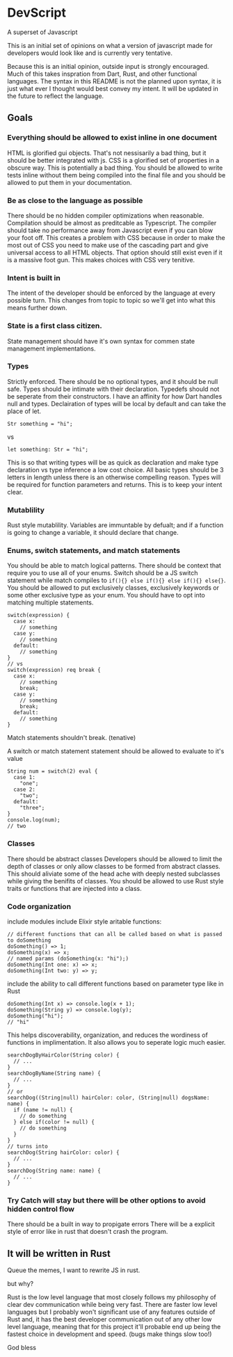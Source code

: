 # DevScript
A superset of Javascript

This is an initial set of opinions on what a version of javascript made for developers would look like and is currently very tentative.

Because this is an initial opinion, outside input is strongly encouraged.
Much of this takes inspration from Dart, Rust, and other functional languages.
The syntax in this README is not the planned upon syntax, it is just what ever I thought would best convey my intent. It will be updated in the future to reflect the language.

## Goals
### Everything should be allowed to exist inline in one document

HTML is glorified gui objects. That's not nessisarily a bad thing, but it should be better integrated with js.
CSS is a glorified set of properties in a obscure way. This is potentially a bad thing.
You should be allowed to write tests inline without them being compiled into the final file and you should be allowed to put them in your documentation.

### Be as close to the language as possible

There should be no hidden compiler optimizations when reasonable. Compilation should be almost as preditcable as Typescript.
The compiler should take no performance away from Javascript even if you can blow your foot off.
This creates a problem with CSS because in order to make the most out of CSS you need to make use of the cascading part and give universal access to all HTML objects. That option should still exist even if it is a massive foot gun. This makes choices with CSS very tenitive.

### Intent is built in

The intent of the developer should be enforced by the language at every possible turn. This changes from topic to topic so we'll get into what this means further down.

### State is a first class citizen.

State management should have it's own syntax for commen state management implementations.

### Types

Strictly enforced. There should be no optional types, and it should be null safe.
Types should be intimate with their declaration. Typedefs should not be seperate from their constructors.
I have an affinity for how Dart handles null and types.
Declairation of types will be local by default and can take the place of let.
```
Str something = "hi";
```
vs
```
let something: Str = "hi";
```
This is so that writing types will be as quick as declaration and make type declaration vs type inference a low cost choice.
All basic types should be 3 letters in length unless there is an otherwise compelling reason.
Types will be required for function parameters and returns. This is to keep your intent clear.

### Mutablility

Rust style mutablility.
Variables are immuntable by defualt; and if a function is going to change a variable, it should declare that change.

### Enums, switch statements, and match statements

You should be able to match logical patterns.
There should be context that require you to use all of your enums.
Switch should be a JS switch statement while match compiles to `if(){} else if(){} else if(){} else{}`.
You should be allowed to put exclusively classes, exclusively keywords or some other exclusive type as your enum.
You should have to opt into matching multiple statements.
```
switch(expression) {
  case x:
    // something
  case y:
    // something
  default:
    // something
}
// vs
switch(expression) req break {
  case x:
    // something
    break;
  case y:
    // something
    break;
  default:
    // something
}
```
Match statements shouldn't break. (tenative)

A switch or match statement statement should be allowed to evaluate to it's value
```
String num = switch(2) eval {
  case 1:
    "one";
  case 2:
    "two";
  default:
    "three";
}
console.log(num);
// two
```

### Classes

There should be abstract classes
Developers should be allowed to limit the depth of classes or only allow classes to be formed from abstract classes. This should aliviate some of the head ache with deeply nested subclasses while giving the benifits of classes.
You should be allowed to use Rust style traits or functions that are injected into a class.

### Code organization

include modules
include Elixir style aritable functions:
```
// different functions that can all be called based on what is passed to doSomething
doSomething() => 1;
doSomething(x) => x;
// named params (doSomething(x: "hi");)
doSomething(Int one: x) => x;
doSomething(Int two: y) => y;
```
include the ability to call different functions based on parameter type like in Rust
```
doSomething(Int x) => console.log(x + 1);
doSomething(String y) => console.log(y);
doSomething("hi");
// "hi"
```
This helps discoverability, organization, and reduces the wordiness of functions in implimentation. It also allows you to seperate logic much easier.
```
searchDogByHairColor(String color) {
  // ...
}
searchDogByName(String name) {
  // ...
}
// or
searchDog((String|null) hairColor: color, (String|null) dogsName: name) {
  if (name != null) {
    // do something
  } else if(color != null) {
    // do something
  }
}
// turns into
searchDog(String hairColor: color) {
  // ...
}
searchDog(String name: name) {
  // ...
}
```

### Try Catch will stay but there will be other options to avoid hidden control flow
There should be a built in way to propigate errors
There will be a explicit style of error like in rust that doesn't crash the program.

## It will be written in Rust

Queue the memes, I want to rewrite JS in rust.

but why?

Rust is the low level language that most closely follows my philosophy of clear dev communication while being very fast.
There are faster low level languages but I probably won't significant use of any features outside of Rust and, it has the best developer communication out of any other low level language, meaning that for this project it'll probable end up being the fastest choice in development and speed. (bugs make things slow too!)

God bless
